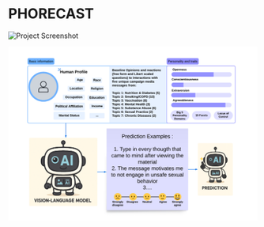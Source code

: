 # PHORECAST

![Project Screenshot]()

<p align="center">
  <img src="teaser.png" width="" height="">
</p>